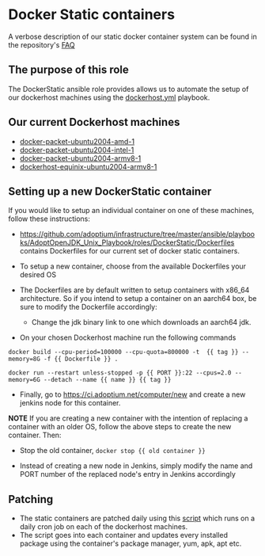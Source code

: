 # Docker Static containers

A verbose description of our static docker container system can be found in the repository's [FAQ](https://github.com/adoptium/infrastructure/blob/master/FAQ.md#dockerstatic-test-systems)

## The purpose of this role
The DockerStatic ansible role provides allows us to automate the setup of our dockerhost machines using the [dockerhost.yml](https://github.com/adoptium/infrastructure/blob/master/ansible/playbooks/AdoptOpenJDK_Unix_Playbook/dockerhost.yml) playbook.

## Our current Dockerhost machines
* [docker-packet-ubuntu2004-amd-1](https://ci.adoptium.net/computer/docker-packet-ubuntu2004-amd-1/)
* [docker-packet-ubuntu2004-intel-1](https://ci.adoptium.net/computer/docker-packet-ubuntu2004-intel-1/)
* [docker-packet-ubuntu2004-armv8-1](https://ci.adoptium.net/computer/docker-packet-ubuntu2004-armv8-1/)
* [dockerhost-equinix-ubuntu2004-armv8-1](https://ci.adoptium.net/computer/dockerhost-equinix-ubuntu2004-armv8-1/)


## Setting up a new DockerStatic container

If you would like to setup an individual container on one of these machines, follow these instructions:

* https://github.com/adoptium/infrastructure/tree/master/ansible/playbooks/AdoptOpenJDK_Unix_Playbook/roles/DockerStatic/Dockerfiles contains Dockerfiles for our current set of docker static containers.

* To setup a new container, choose from the available Dockerfiles your desired OS

* The Dockerfiles are by default written to setup containers with x86_64 architecture. So if you intend to setup a container on an aarch64 box, be sure to modify the Dockerfile accordingly:

  * Change the jdk binary link to one which downloads an aarch64 jdk.

* On your chosen Dockerhost machine run the following commands

`docker build --cpu-period=100000 --cpu-quota=800000 -t  {{ tag }} --memory=8G -f {{ Dockerfile }} .`

`docker run --restart unless-stopped -p {{ PORT }}:22 --cpus=2.0 --memory=6G --detach --name {{ name }} {{ tag }}`

* Finally, go to https://ci.adoptium.net/computer/new and create a new jenkins node for this container.

**NOTE**
If you are creating a new container with the intention of replacing a container with an older OS, follow the above steps to create the new container. Then:

* Stop the old container, `docker stop {{ old container }}` 

* Instead of creating a new node in Jenkins, simply modify the name and PORT number of the replaced node's entry in Jenkins accordingly

## Patching

* The static containers are patched daily using this [script](https://github.com/adoptium/infrastructure/blob/master/ansible/playbooks/AdoptOpenJDK_Unix_Playbook/roles/DockerStatic/scripts/updatepackages.sh) which runs on a daily cron job on each of the dockerhost machines.
* The script goes into each container and updates every installed package using the container's package manager, yum, apk, apt etc.
